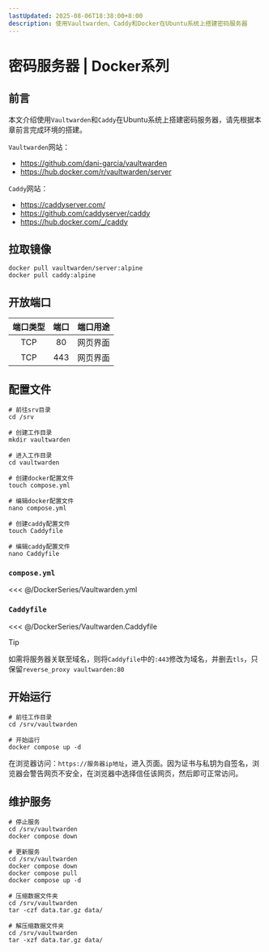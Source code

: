 ```yaml
---
lastUpdated: 2025-08-06T18:38:00+8:00
description: 使用Vaultwarden、Caddy和Docker在Ubuntu系统上搭建密码服务器
---
```


# 密码服务器 | Docker系列

## 前言

本文介绍使用`Vaultwarden`和`Caddy`在Ubuntu系统上搭建密码服务器，请先根据本章前言完成环境的搭建。

`Vaultwarden`网站：

- <https://github.com/dani-garcia/vaultwarden>
- <https://hub.docker.com/r/vaultwarden/server>

`Caddy`网站：

- <https://caddyserver.com/>
- <https://github.com/caddyserver/caddy>
- <https://hub.docker.com/_/caddy>

## 拉取镜像

```shell
docker pull vaultwarden/server:alpine
docker pull caddy:alpine
```

## 开放端口

| 端口类型 | 端口  | 端口用途 |
| :------: | :---: | :------: |
|   TCP    |  80   | 网页界面 |
|   TCP    |  443  | 网页界面 |

## 配置文件

```shell
# 前往srv目录
cd /srv

# 创建工作目录
mkdir vaultwarden

# 进入工作目录
cd vaultwarden

# 创建docker配置文件
touch compose.yml

# 编辑docker配置文件
nano compose.yml

# 创建caddy配置文件
touch Caddyfile

# 编辑caddy配置文件
nano Caddyfile
```

### `compose.yml`

<<< @/DockerSeries/Vaultwarden.yml

### `Caddyfile`

<<< @/DockerSeries/Vaultwarden.Caddyfile

> [!TIP]
> 如需将服务器关联至域名，则将`Caddyfile`中的`:443`修改为域名，并删去`tls`，只保留`reverse_proxy vaultwarden:80`

## 开始运行

```shell
# 前往工作目录
cd /srv/vaultwarden

# 开始运行
docker compose up -d
```

在浏览器访问：`https://服务器ip地址`，进入页面。因为证书与私钥为自签名，浏览器会警告网页不安全，在浏览器中选择信任该网页，然后即可正常访问。

## 维护服务

```shell
# 停止服务
cd /srv/vaultwarden
docker compose down

# 更新服务
cd /srv/vaultwarden
docker compose down
docker compose pull
docker compose up -d

# 压缩数据文件夹
cd /srv/vaultwarden
tar -czf data.tar.gz data/

# 解压缩数据文件夹
cd /srv/vaultwarden
tar -xzf data.tar.gz data/
```
